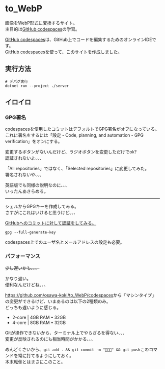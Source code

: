 # to_WebP

画像をWebP形式に変換するサイト。  
主目的は[GitHub codespaces](https://docs.github.com/ja/codespaces)の学習。  

[GitHub codespaces](https://docs.github.com/ja/codespaces)は、GitHub上でコードを編集するためのオンラインIDEです。  
[GitHub codespaces](https://docs.github.com/ja/codespaces)を使って、このサイトを作成しました。  

## 実行方法

```shell
# デバグ実行
dotnet run --project ./server
```

## イロイロ

### GPG署名

codespacesを使用したコミットはデフォルトでGPG署名がオフになっている。  
これに署名をするには「設定 - Code, planning, and automation - GPG verification」をオンにする。  

変更するボタンがないんだけど、ラジオボタンを変更しただけでok?  
認証されないよ、、、  

「All repositories」ではなく、「Selected repositories」に変更してみた。  
署名されないや、、、  

英語版でも同様の説明なのに、、、  
いったんあきらめる。  

---

シェルからGPGキーを作成してみる。  
さすがにこれはいけると思うけど、、、  

[GitHubへのコミットに対して認証をしてみる。](https://github.com/osawa-koki/verified-commit)  

```shell
gpg --full-generate-key
```

codespaces上でのユーザ名とメールアドレスの設定も必要。  

### パフォーマンス

~~少し遅いかも、、、~~  

かなり遅い。  
便利なんだけどね、、、  

<https://github.com/osawa-koki/to_WebP/codespaces>から「マシンタイプ」の変更ができるけど、いまあるのは以下の2種類のみ。  
どっちも遅いように感じる。  

- 2-core | 4GB RAM • 32GB
- 4-core | 8GB RAM • 32GB

Gitが操作できないから、ターミナル上でやらざるを得ない、、、  
変更が反映されるのにも相当時間がかかる、、、  

めんどくさいから、`git add . && git commit -m "🥺🥺🥺" && git push`このコマンドを常に打てるようにしておく。  
本末転倒とはまさにこのこと。  
